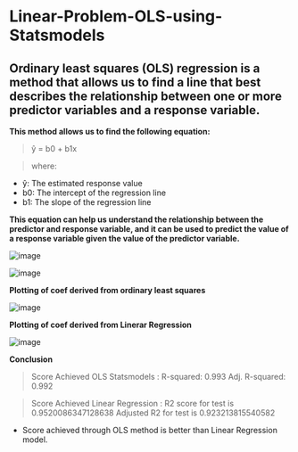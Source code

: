 # Linear-Problem-OLS-using-Statsmodels
## Ordinary least squares (OLS) regression is a method that allows us to find a line that best describes the relationship between one or more predictor variables and a response variable.

**This method allows us to find the following equation:**

>ŷ = b0 + b1x

>where:

- ŷ: The estimated response value
- b0: The intercept of the regression line
- b1: The slope of the regression line

**This equation can help us understand the relationship between the predictor and response variable, and it can be used to predict the value of a response variable given the value of the predictor variable.**

![image](https://user-images.githubusercontent.com/106458239/216832672-ca5169ca-ffe5-4a6d-931d-5dafe3e805c9.png)

![image](https://user-images.githubusercontent.com/106458239/216832784-5411a5e0-1adc-4c86-88ba-34c311463d44.png)


**Plotting of coef derived from ordinary least squares** 

![image](https://user-images.githubusercontent.com/106458239/216832305-1c7f1ad1-8900-49b1-a3ab-2d632a9e59e7.png)

**Plotting of coef derived from Linerar Regression** 

![image](https://user-images.githubusercontent.com/106458239/216832440-02e2e457-07c4-4eea-8d17-aaf02ab2ca93.png)

**Conclusion**
>Score Achieved OLS Statsmodels :
R-squared: 0.993
Adj. R-squared: 0.992

>Score Achieved Linear Regression :
R2 score for test is 0.9520086347128638
Adjusted R2 for test is 0.923213815540582

- Score achieved through OLS method is better than Linear Regression model.



